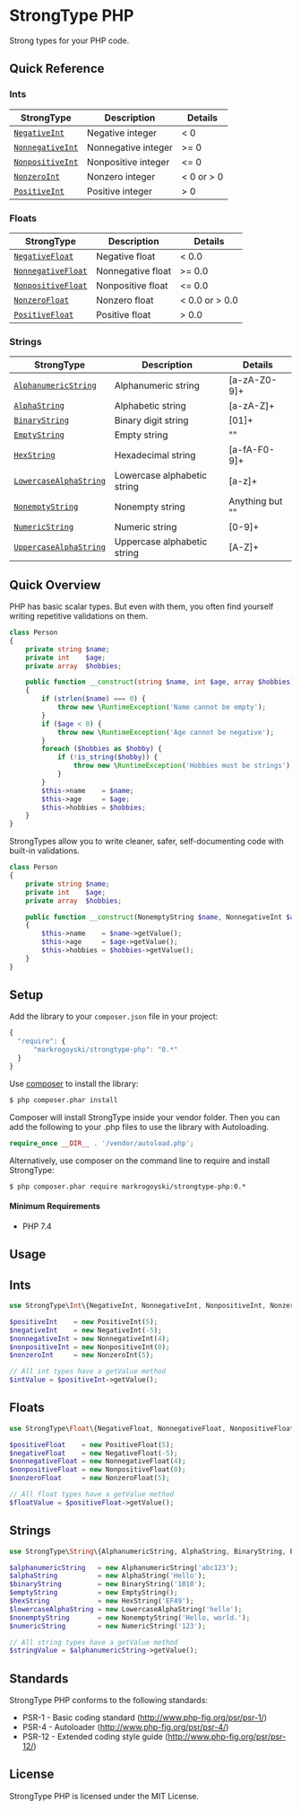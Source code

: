 # StrongType PHP

Strong types for your PHP code.


Quick Reference
-----------

### Ints
| StrongType | Description | Details |
| ----------- | ----------- | ----------- |
| [`NegativeInt`](#Ints) | Negative integer| < 0 |
| [`NonnegativeInt`](#Ints) | Nonnegative integer| >= 0 |
| [`NonpositiveInt`](#Ints) | Nonpositive integer| <= 0 |
| [`NonzeroInt`](#Ints) | Nonzero integer| < 0 or > 0 |
| [`PositiveInt`](#Ints) | Positive integer| > 0 |

### Floats
| StrongType | Description | Details |
| ----------- | ----------- | ----------- |
| [`NegativeFloat`](#Floats) | Negative float| < 0.0 |
| [`NonnegativeFloat`](#Floats) | Nonnegative float| >= 0.0 |
| [`NonpositiveFloat`](#Floats) | Nonpositive float| <= 0.0 |
| [`NonzeroFloat`](#Floats) | Nonzero float| < 0.0 or > 0.0 |
| [`PositiveFloat`](#Floats) | Positive float| > 0.0 |

### Strings
| StrongType | Description | Details |
| ----------- | ----------- | ----------- |
| [`AlphanumericString`](#Strings) | Alphanumeric string | [a-zA-Z0-9]+ |
| [`AlphaString`](#Strings) | Alphabetic string| [a-zA-Z]+ |
| [`BinaryString`](#Strings) | Binary digit string | [01]+ |
| [`EmptyString`](#Strings) | Empty string | "" |
| [`HexString`](#Strings) | Hexadecimal string | [a-fA-F0-9]+ |
| [`LowercaseAlphaString`](#Strings) | Lowercase alphabetic string | [a-z]+ |
| [`NonemptyString`](#Strings) | Nonempty string | Anything but "" |
| [`NumericString`](#Strings) | Numeric string | [0-9]+ |
| [`UppercaseAlphaString`](#Strings) | Uppercase alphabetic string | [A-Z]+ |

Quick Overview
-----------
PHP has basic scalar types. But even with them, you often find yourself writing repetitive validations on them.

```php
class Person
{
    private string $name;
    private int    $age;
    private array  $hobbies;

    public function __construct(string $name, int $age, array $hobbies)
    {
        if (strlen($name) === 0) {
            throw new \RuntimeException('Name cannot be empty');
        }
        if ($age < 0) {
            throw new \RuntimeException('Age cannot be negative');
        }
        foreach ($hobbies as $hobby) {
            if (!is_string($hobby)) {
                throw new \RuntimeException('Hobbies must be strings');
            }
        }
        $this->name    = $name;
        $this->age     = $age;
        $this->hobbies = $hobbies;
    }
}
```

StrongTypes allow you to write cleaner, safer, self-documenting code with built-in validations.

```php
class Person
{
    private string $name;
    private int    $age;
    private array  $hobbies;

    public function __construct(NonemptyString $name, NonnegativeInt $age, ArrayOfStrings $hobbies)
    {
        $this->name    = $name->getValue();
        $this->age     = $age->getValue();
        $this->hobbies = $hobbies->getValue();
    }
}
```

Setup
-----

 Add the library to your `composer.json` file in your project:

```javascript
{
  "require": {
      "markrogoyski/strongtype-php": "0.*"
  }
}
```

Use [composer](http://getcomposer.org) to install the library:

```bash
$ php composer.phar install
```

Composer will install StrongType inside your vendor folder. Then you can add the following to your
.php files to use the library with Autoloading.

```php
require_once __DIR__ . '/vendor/autoload.php';
```

Alternatively, use composer on the command line to require and install StrongType:

```
$ php composer.phar require markrogoyski/strongtype-php:0.*
```

#### Minimum Requirements
 * PHP 7.4


Usage
-----


## Ints

```php
use StrongType\Int\{NegativeInt, NonnegativeInt, NonpositiveInt, NonzeroInt, PositiveInt};

$positiveInt    = new PositiveInt(5);
$negativeInt    = new NegativeInt(-5);
$nonnegativeInt = new NonnegativeInt(4);
$nonpositiveInt = new NonpositiveInt(0);
$nonzeroInt     = new NonzeroInt(5);

// All int types have a getValue method
$intValue = $positiveInt->getValue();
```

## Floats

```php
use StrongType\Float\{NegativeFloat, NonnegativeFloat, NonpositiveFloat, NonzeroFloat, PositiveFloat};

$positiveFloat    = new PositiveFloat(5);
$negativeFloat    = new NegativeFloat(-5);
$nonnegativeFloat = new NonnegativeFloat(4);
$nonpositiveFloat = new NonpositiveFloat(0);
$nonzeroFloat     = new NonzeroFloat(5);

// All float types have a getValue method
$floatValue = $positiveFloat->getValue();
```

## Strings
```php
use StrongType\String\{AlphanumericString, AlphaString, BinaryString, EmptyString, HexString, LowercaseAlphaString, NonemptyString, NumericString, UppercaseAlphaString};

$alphanumericString   = new AlphanumericString('abc123');
$alphaString          = new AlphaString('Hello');
$binaryString         = new BinaryString('1010');
$emptyString          = new EmptyString();
$hexString            = new HexString('EF49');
$lowercaseAlphaString = new LowercaseAlphaString('hello');
$nonemptyString       = new NonemptyString('Hello, world.');
$numericString        = new NumericString('123');

// All string types have a getValue method
$stringValue = $alphanumericString->getValue();
```

Standards
---------

StrongType PHP conforms to the following standards:

 * PSR-1  - Basic coding standard (http://www.php-fig.org/psr/psr-1/)
 * PSR-4  - Autoloader (http://www.php-fig.org/psr/psr-4/)
 * PSR-12 - Extended coding style guide (http://www.php-fig.org/psr/psr-12/)

License
-------

StrongType PHP is licensed under the MIT License.